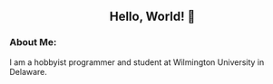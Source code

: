 <div id="header" align="center">
  <h2>Hello, World! 👋</h2>
</div>

### About Me:
I am a hobbyist programmer and student at Wilmington University in Delaware.
<!--
- 🌱 I’m currently working on building my portfolio to show off what I know.
- 💞️ I’m looking to connect with other developers.
- 📫 How to reach me: [![Linkedin Badge](https://img.shields.io/badge/-pamims-blue?style=flat&logo=Linkedin&logoColor=white)](https://www.linkedin.com/in/powell-mims-69b22b23b/)
-->
<!---
pamims/pamims is a ✨ special ✨ repository because its `README.md` (this file) appears on your GitHub profile.
You can click the Preview link to take a look at your changes.
--->
